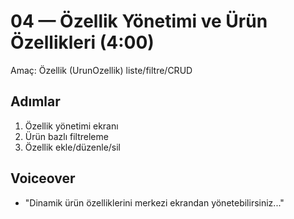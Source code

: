 # 04 — Özellik Yönetimi ve Ürün Özellikleri (4:00)

Amaç: Özellik (UrunOzellik) liste/filtre/CRUD

## Adımlar
1. Özellik yönetimi ekranı
2. Ürün bazlı filtreleme
3. Özellik ekle/düzenle/sil

## Voiceover
- "Dinamik ürün özelliklerini merkezi ekrandan yönetebilirsiniz..."
